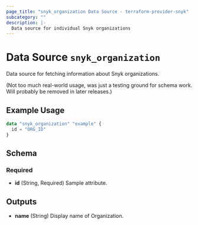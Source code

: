 ```yaml
---
page_title: "snyk_organization Data Source - terraform-provider-snyk"
subcategory: ""
description: |-
  Data source for individual Snyk organizations
---
```


# Data Source `snyk_organization`

Data source for fetching information about Snyk organizations.

(Not too much real-world usage, was just a testing ground for schema work. Will probably be removed in later releases.)

## Example Usage

```terraform
data "snyk_organization" "example" {
  id = "ORG_ID"
}
```

## Schema

### Required

- **id** (String, Required) Sample attribute.

## Outputs

- **name** (String) Display name of Organization.


